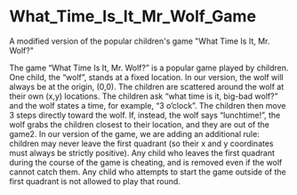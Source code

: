 # What_Time_Is_It_Mr_Wolf_Game
A modified version of the popular children's game "What Time Is It, Mr. Wolf?"

The game “What Time Is It, Mr. Wolf?” is a popular game played by children. One child, the “wolf”, stands at a fixed location. In our version, the wolf will always be at the origin, (0,0). The children are scattered around the wolf at their own (x,y) locations. The children ask “what time is it, big-bad wolf?” and the wolf states a time, for example, “3 o’clock”. The children then move 3 steps directly toward the wolf. If, instead, the wolf says “lunchtime!”, the wolf grabs the children closest to their location, and they are out of the game2. In our version of the game, we are adding an additional rule: children may never leave the first quadrant (so their x and y coordinates must always be strictly positive). Any child who leaves the first quadrant during the course of the game is cheating, and is removed even if the wolf cannot catch them. Any child who attempts to start the game outside of the first quadrant is not allowed to play that round.
